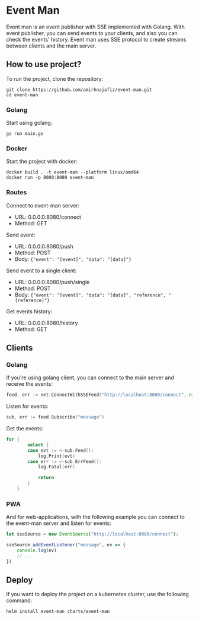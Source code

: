 # Event Man

Event man is an event publisher with SSE implemented with Golang. With event publisher, you can send events to your clients, and
also you can check the events' history. Event man uses SSE protocol to create streams between clients
and the main server.

## How to use project?
To run the project, clone the repository:
```shell
git clone https://github.com/amirhnajafiz/event-man.git
cd event-man
```

### Golang
Start using golang:
```shell
go run main.go
```

### Docker
Start the project with docker:
```shell
docker build . -t event-man --platform linux/amd64
docker run -p 8080:8080 event-man
```

### Routes
Connect to event-man server:
- URL: 0.0.0.0:8080/connect
- Method: GET

Send event:
- URL: 0.0.0.0:8080/push
- Method: POST
- Body: ```{"event": "[event]", "data": "[data]"}```

Send event to a single client:
- URL: 0.0.0.0:8080/push/single
- Method: POST
- Body: ```{"event": "[event]", "data": "[data]", "reference", "[reference]"}```

Get events history:
- URL: 0.0.0.0:8080/history
- Method: GET

## Clients
### Golang
If you're using golang client, you can connect to the main server
and receive the events:
```go
feed, err := net.ConnectWithSSEFeed("http://localhost:8080/connect", nil)
```

Listen for events:
```go
sub, err := feed.Subscribe("message")
```

Get the events:
```go
for {
		select {
		case evt := <-sub.Feed():
			log.Print(evt)
		case err := <-sub.ErrFeed():
			log.Fatal(err)

			return
		}
	}
```

### PWA
And for web-applications, with the following example you
can connect to the event-man server and listen for events:
```js
let sseSource = new EventSource("http://localhost:8080/connect");

sseSource.addEventListener("message", ev => {
    console.log(ev)
    // ...
})
```

## Deploy
If you want to deploy the project on a kubernetes cluster, use the following command:
```shell
helm install event-man charts/event-man
```
